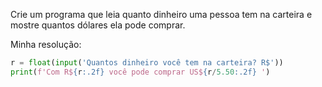 Crie um programa que leia quanto dinheiro uma pessoa tem na carteira e mostre quantos dólares ela pode comprar.

Minha resolução:

```python
r = float(input('Quantos dinheiro você tem na carteira? R$'))  
print(f'Com R${r:.2f} você pode comprar US${r/5.50:.2f} ')
```